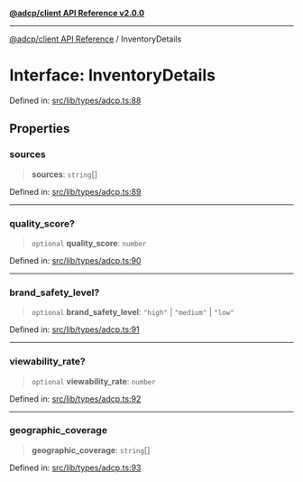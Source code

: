 [**@adcp/client API Reference v2.0.0**](../README.md)

***

[@adcp/client API Reference](../README.md) / InventoryDetails

# Interface: InventoryDetails

Defined in: [src/lib/types/adcp.ts:88](https://github.com/adcontextprotocol/adcp-client/blob/add23254eadaef025ae9fbe49b40948f459b98ff/src/lib/types/adcp.ts#L88)

## Properties

### sources

> **sources**: `string`[]

Defined in: [src/lib/types/adcp.ts:89](https://github.com/adcontextprotocol/adcp-client/blob/add23254eadaef025ae9fbe49b40948f459b98ff/src/lib/types/adcp.ts#L89)

***

### quality\_score?

> `optional` **quality\_score**: `number`

Defined in: [src/lib/types/adcp.ts:90](https://github.com/adcontextprotocol/adcp-client/blob/add23254eadaef025ae9fbe49b40948f459b98ff/src/lib/types/adcp.ts#L90)

***

### brand\_safety\_level?

> `optional` **brand\_safety\_level**: `"high"` \| `"medium"` \| `"low"`

Defined in: [src/lib/types/adcp.ts:91](https://github.com/adcontextprotocol/adcp-client/blob/add23254eadaef025ae9fbe49b40948f459b98ff/src/lib/types/adcp.ts#L91)

***

### viewability\_rate?

> `optional` **viewability\_rate**: `number`

Defined in: [src/lib/types/adcp.ts:92](https://github.com/adcontextprotocol/adcp-client/blob/add23254eadaef025ae9fbe49b40948f459b98ff/src/lib/types/adcp.ts#L92)

***

### geographic\_coverage

> **geographic\_coverage**: `string`[]

Defined in: [src/lib/types/adcp.ts:93](https://github.com/adcontextprotocol/adcp-client/blob/add23254eadaef025ae9fbe49b40948f459b98ff/src/lib/types/adcp.ts#L93)
